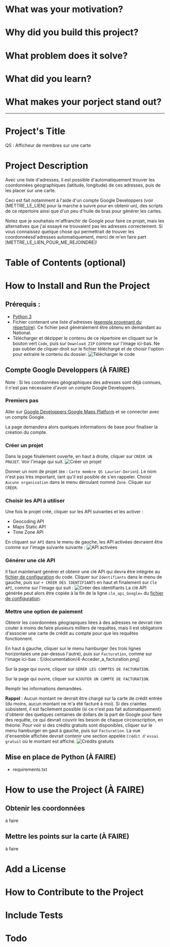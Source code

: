 # What was your motivation?


# Why did you build this project?


# What problem does it solve?


# What did you learn?


# What makes your porject stand out?


------
# Project's Title

QS : Afficheur de membres sur une carte


# Project Description

Avec une liste d'adresses, il est possible d'automatiquement trouver les coordonnées géographiques (latitude, longitude) de ces adresses, puis de les placer sur une carte.

Ceci est fait notamment à l'aide d'un compte Google Developpers (voir [METTRE_LE_LIEN] pour la marche à suivre pour en obtenir un), des scripts de ce répertoire ainsi que d'un peu d'huile de bras pour générer les cartes.

Notez que je souhaitais m'affranchir de Google pour faire ce projet, mais les alternatives que j'ai essayé ne trouvaient pas les adresses correctement. Si vous connaissez quelque chose qui permettrait de trouver les coordonnéesd'adresses automatiquement, merci de m'en faire part [METTRE_LE_LIEN_POUR_ME_REJOINDRE]!


# Table of Contents (optional)


# How to Install and Run the Project

## Prérequis :
  - [Python 3](https://www.python.org/downloads/)
  - Fichier contenant une liste d'adresses ([exemple provenant du répertoire](https://github.com/jacobblier/QS_Membres_sur_carte/blob/main/donnees/adresses.csv)). Ce fichier peut généralement être obtenu en demandant au National.
  - Télécharger et dézipper le contenu de ce répertoire en cliquant sur le bouton vert `Code`, puis sur `Download ZIP` comme sur l'image ici-bas. Ne pas oublier de cliquer-droit sur le fichier téléchargé et de choisir l'option pour extraire le contenu du dossier.
![Télécharger le code](documentation/0-Telecharger_le_code.png)

## Compte Google Developpers (À FAIRE)

Note : Si les coordonnées géographiques des adresses sont déjà connues, il n'est pas nécessaire d'avoir un compte Google Developpers.

### Premiers pas

Aller sur [Google Developpers Google Maps Platform](https://console.cloud.google.com/google/maps-apis/overview) et se connecter avec un compte Google.

La page demandera alors quelques informations de base pour finaliser la création du compte.

### Créer un projet

Dans la page finalement ouverte, en haut à droite, cliquer sur `CRÉER UN PROJET`. Voir l'image qui suit.
![Créer un projet](documentation/1-Creer_un_projet.png)

Donner un nom de projet (ex : `Carte membre QS Laurier-Dorion`). Le nom n'est pas très important, tant qu'il est posible de s'en rappeler.
Choisir `Aucune organisation` dans le menu déroulant nommé `Zone`.
Cliquer sur `CRÉER`.

### Choisir les API à utiliser

Une fois le projet créé, cliquer sur les API suivantes et les activer :
  - Geocoding API
  - Maps Static API
  - Time Zone API

En cliquant sur `API` dans le menu de gauche, les API activées devraient être comme sur l'image suivante suivante :
![API activées](documentation/2-API_activees.png)

### Générer une clé API

Il faut maintenant générer et obtenir une clé API qui devra être intégrée au [fichier de configuration](/donnees/config) du code.
Cliquer sur `Identifiants` dans le menu de gauche, puis sur `+ CRÉER DES IDENTIFIANTS` en haut et finalement sur `Clé API`, comme sur l'image qui suit :
![Créer des identifiants](documentation/3-Creer_des_identifiants.png)
La clé API générée peut alors être copiée à la fin de la ligne `cle_api_Google=` du [fichier de configuration](/donnees/config).


### Mettre une option de paiement

Obtenir les coordonnées géograpiques liées à des adresses ne devrait rien couter à moins de faire plusieurs milliers de requêtes, mais il est obligatoire d'associer une carte de crédit au compte pour que les requêtes fonctionnent.

En haut à gauche, cliquer sur le menu hamburger (les trois lignes horizontales une par-dessus l'autre), puis sur `Facturation`, comme sur l'image ici-bas :
![/documentation/4-Acceder_a_facturation.png]

Sur la page qui ouvre, cliquer sur `GÉRER LES COMPTES DE FACTURATION`.

Sur la page qui ouvre, cliquer sur `AJOUTER UN COMPTE DE FACTURATION`.

Remplir les informations demandées.

**Rappel** : Aucun montant ne devrait être chargé sur la carte de crédit entrée (du moins, aucun montant ne m'a été facturé à moi). Si des craintes subsistent, il est facilement possible (si ce n'est pas fait automatiquement) d'obtenir des quelques centaines de dollars de la part de Google pour faire des requête, ce qui devrait couvrir les besoin de chaque circonscription, en théorie.
Pour voir si des crédits gratuits sont disponibles, cliquer sur le menu hamburger en gaut à gauche, puis sur `Facturation`. La vue d'ensemble affichée devrait contenir une section appelée `Crédit d'essai gratuit` où le montant est affiché.
![Crédits gratuits](documentation/5-Credits_gratuits.png)


## Mise en place de Python (À FAIRE)


- requirements.txt


# How to use the Project (À FAIRE)

## Obtenir les coordonnées

à faire

## Mettre les points sur la carte (À FAIRE)

à faire


# Add a License


# How to Contribute to the Project


# Include Tests


# Todo
